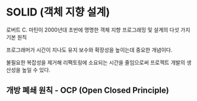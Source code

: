 # SOLID (객체 지향 설계)

로버트 C. 마틴이 2000년대 초반에 명명한 객체 지향 프로그래밍 및 설계의 다섯 가지 기본 원칙

프로그래머가 시간이 지나도 유지 보수와 확장성을 높이는데 중요한 개념이다.

불필요한 복잡성을 제거해  리팩토링에 소요되는 시간을 줄임으로써 프로젝트 개발의 생산성을 높일 수 있다.

## 개방 폐쇄 원칙 - OCP (Open Closed Principle)
